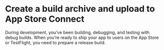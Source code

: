 # Create a build archive and upload to App Store Connect

During development, you’ve been building, debugging, and testing with debug builds. When you’re ready to ship your app to users on the App Store or TestFlight, you need to prepare a release build.
